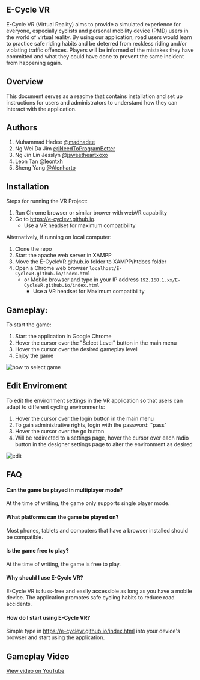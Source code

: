 ## E-Cycle VR
E-Cycle VR (Virtual Reality) aims to provide a simulated experience for everyone, especially  cyclists and personal mobility device (PMD) users in the world of virtual reality. By using our application, road users would learn to practice safe riding habits and be deterred from reckless riding and/or violating traffic offences. Players will be informed of the mistakes they have committed and what they could have done to prevent the same incident from happening again. 

## Overview
This document serves as a readme that contains installation and set up instructions for users and administrators to understand how they can interact with the application. 

## Authors
1. Muhammad Hadee [@madhadee](https://github.com/madhadee)
2. Ng Wei Da Jim [@iNeedToProgramBetter](https://github.com/iNeedToProgramBetter)
3. Ng Jin Lin Jesslyn [@jsweetheartxoxo](https://github.com/jsweetheartxoxo)
4. Leon Tan [@leontxh](https://github.com/leontxh)
5. Sheng Yang [@Alenharto](https://github.com/Alenharto)

## Installation 

Steps for running the VR Project:
1. Run Chrome browser or similar brower with webVR capability
2. Go to https://e-cyclevr.github.io.
    - Use a VR headset for maximum compatibility

Alternatively, if running on local computer:
1. Clone the repo
2. Start the apache web server in XAMPP
3. Move the E-CycleVR.github.io folder to XAMPP/htdocs folder
4. Open a Chrome web browser `localhost/E-CycleVR.github.io/index.html`
    - or Mobile browser and type in your IP address `192.168.1.xx/E-CycleVR.github.io/index.html`
      - Use a VR headset for Maximum compatibility

## Gameplay: 
To start the game:
1. Start the application in Google Chrome
2. Hover the cursor over the "Select Level" button in the main menu
3. Hover the cursor over the desired gameplay level
4. Enjoy the game

![how to select game](https://user-images.githubusercontent.com/31891072/48964237-0b876180-efde-11e8-94dc-273e38590a99.gif)


## Edit Enviroment
To edit the environment settings in the VR application so that users can adapt to different cycling environments:
1. Hover the cursor over the login button in the main menu
2. To gain administrative rights, login with the password: "pass"
3. Hover the cursor over the go button
4. Will be redirected to a settings page, hover the cursor over each radio button in the designer settings page to alter the environment as desired

![edit](https://user-images.githubusercontent.com/31891072/48964268-92d4d500-efde-11e8-9b08-211ff70c8412.gif)


## FAQ
#### Can the game be played in multiplayer mode?
At the time of writing, the game only supports single player mode.

#### What platforms can the game be played on?
Most phones, tablets and computers that have a browser installed should be compatible.

#### Is the game free to play?
At the time of writing, the game is free to play.

#### Why should I use E-Cycle VR?
E-Cycle VR is fuss-free and easily accessible as long as you have a mobile device. The application promotes safe cycling habits to reduce road accidents.

#### How do I start using E-Cycle VR?
Simple type in https://e-cyclevr.github.io/index.html into your device's browser and start using the application.


## Gameplay Video

[View video on YouTube](https://www.youtube.com/watch?v=Xm-RUG43riA)

